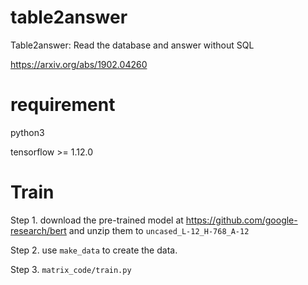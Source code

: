 # table2answer

Table2answer: Read the database and answer without SQL 

https://arxiv.org/abs/1902.04260

# requirement

python3 

tensorflow >= 1.12.0

# Train

Step 1. download the pre-trained model at https://github.com/google-research/bert and unzip them to `uncased_L-12_H-768_A-12`

Step 2. use `make_data` to create the data.

Step 3. `matrix_code/train.py`

